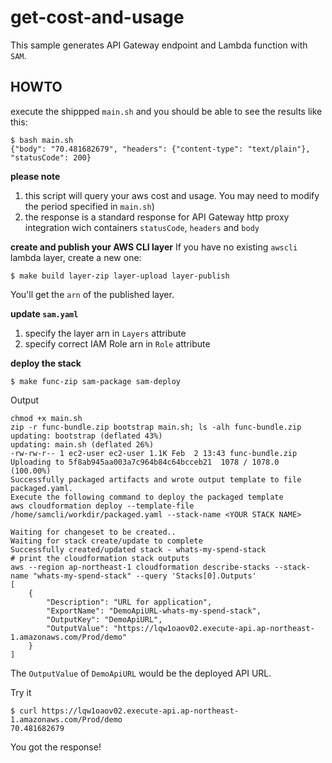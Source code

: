 # get-cost-and-usage 

This sample generates API Gateway endpoint and Lambda function with `SAM`.


## HOWTO

execute the shippped `main.sh` and you should be able to see the results like this:

```
$ bash main.sh 
{"body": "70.481682679", "headers": {"content-type": "text/plain"}, "statusCode": 200}
```
**please note**
1. this script will query your aws cost and usage. You may need to modify the period specified in `main.sh`)
2. the response is a standard response for API Gateway http proxy integration wich containers `statusCode`, `headers` and `body`

**create and publish your AWS CLI layer**
If you have no existing `awscli` lambda layer, create a new one:

```
$ make build layer-zip layer-upload layer-publish
```
You'll get the `arn` of the published layer.

**update `sam.yaml`**

1. specify the layer arn in `Layers` attribute
2. specify correct IAM Role arn in `Role` attribute

**deploy the stack**
```
$ make func-zip sam-package sam-deploy
```
Output
```
chmod +x main.sh
zip -r func-bundle.zip bootstrap main.sh; ls -alh func-bundle.zip
updating: bootstrap (deflated 43%)
updating: main.sh (deflated 26%)
-rw-rw-r-- 1 ec2-user ec2-user 1.1K Feb  2 13:43 func-bundle.zip
Uploading to 5f8ab945aa003a7c964b84c64bcceb21  1078 / 1078.0  (100.00%)
Successfully packaged artifacts and wrote output template to file packaged.yaml.
Execute the following command to deploy the packaged template
aws cloudformation deploy --template-file /home/samcli/workdir/packaged.yaml --stack-name <YOUR STACK NAME>

Waiting for changeset to be created..
Waiting for stack create/update to complete
Successfully created/updated stack - whats-my-spend-stack
# print the cloudformation stack outputs
aws --region ap-northeast-1 cloudformation describe-stacks --stack-name "whats-my-spend-stack" --query 'Stacks[0].Outputs'
[
    {
        "Description": "URL for application", 
        "ExportName": "DemoApiURL-whats-my-spend-stack", 
        "OutputKey": "DemoApiURL", 
        "OutputValue": "https://lqw1oaov02.execute-api.ap-northeast-1.amazonaws.com/Prod/demo"
    }
]

```
The `OutputValue` of `DemoApiURL` would be the deployed API URL.

Try it
```
$ curl https://lqw1oaov02.execute-api.ap-northeast-1.amazonaws.com/Prod/demo
70.481682679
```

You got the response!

